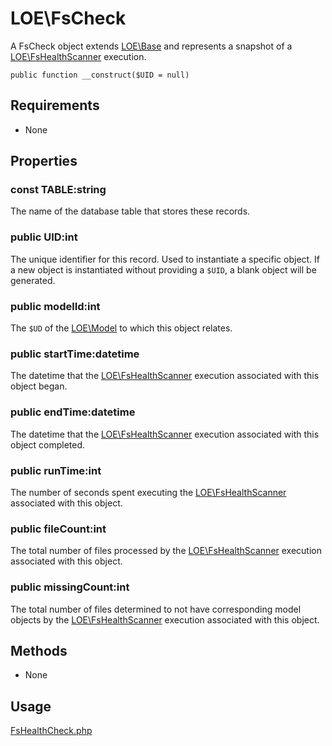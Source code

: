 

# LOE\FsCheck

A FsCheck object extends [LOE\Base](../../Base.md) and represents a snapshot of a [LOE\FsHealthScanner](../../Processes/Scanners/FsHealthScanner.md) execution.

`public function __construct($UID = null)`

## Requirements

* None

## Properties

### const TABLE:string

The name of the database table that stores these records.

### public UID:int
The unique identifier for this record. Used to instantiate a specific object. If a new object is instantiated without providing a `$UID`, a blank object will be generated.

### public modelId:int

The `$UD` of the [LOE\Model](./Model.md) to which this object relates.

### public startTime:datetime

The datetime that the [LOE\FsHealthScanner](../../Processes/Scanners/FsHealthScanner.md) execution associated with this object began.

### public endTime:datetime

The datetime that the [LOE\FsHealthScanner](../../Processes/Scanners/FsHealthScanner.md) execution associated with this object completed.

### public runTime:int

The number of seconds spent executing the [LOE\FsHealthScanner](../../Processes/Scanners/FsHealthScanner.md) associated with this object.

### public fileCount:int

The total number of files processed by the [LOE\FsHealthScanner](../../Processes/Scanners/FsHealthScanner.md) execution associated with this object.

### public missingCount:int

The total number of files determined to not have corresponding model objects by the [LOE\FsHealthScanner](../../Processes/Scanners/FsHealthScanner.md) execution associated with this object.

## Methods
* None

## Usage

[FsHealthCheck.php](https://github.com/outlawdesigns-io/LOEServer/blob/master/Processes/Jobs/FsHealthCheck.php)
